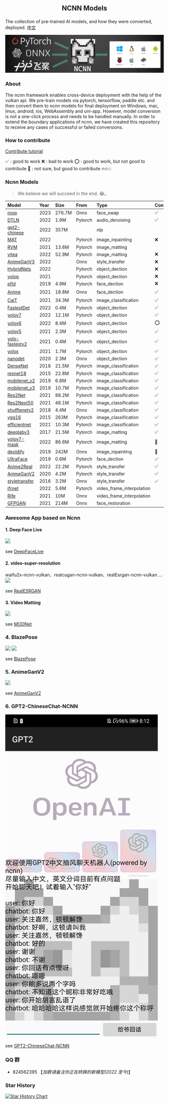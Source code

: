 ## <p align="center"> NCNN Models </p>

The collection of pre-trained AI models, and how they were converted, deployed. [中文](README-CN.md)

![](docs/images/logo.png)

### About

The ncnn framework enables cross-device deployment with the help of the vulkan api. We pre-train models via pytorch, tensorflow, paddle etc. and then convert them to ncnn models for final deployment on Windows, mac, linux, android, ios, WebAssembly and uni-app. However, model conversion is not a one-click process and needs to be handled manually. In order to extend the boundary applications of ncnn, we have created this repository to receive any cases of successful or failed conversions.

### How to contribute

[Contribute tutorial](contribute.md)

✅ : good to work
❌ : bad to work
⭕ : good to work, but not good to contribute
🤔 : not sure, but good to contribute
🔥🔥💥

### Ncnn Models

> We believe we will succeed in the end.  😂。

| Model                                             | Year | Size   | From    | Type                      | Convert | NCNN | Hot |
| :------------------------------------------------ | :--- | :----- | :------ | :------------------------ | :------ | :--- | :-- |
| [roop](face_swap/roop)                            | 2023 | 276.7M | Onnx    | face_swap                 | ✅      | 🤔   | 🔥  |
| [DTLN](audio_denoising/dtln)                      | 2022 | 1.9M   | Pytorch | audio_denoising           | ✅      | ✅   | 🔥  |
| [gpt2-chinese](nlp/gpt2-chinese)                  | 2022 | 357M   |         | nlp                       |         | ⭕   |     |
| [MAT](image_inpainting/mat)                       | 2022 |        | Pytorch | image_inpainting          | ❌      |      | 💥  |
| [RVM](image_matting/RVM)                          | 2021 | 13.6M  | Pytorch | image_matting             |         | ✅   | 💥  |
| [vitea](image_matting/vitea)                      | 2022 | 52.9M  | Pytorch | image_matting             | ❌      |      |     |
| [AnimeGanV3](style_transfer/animeganv3)           | 2022 |        | Onnx    | style_transfer            | ❌      |      | 🔥  |
| [HybridNets](object_dection/hybridnets)           | 2022 |        | Pytorch | object_dection            | ❌      |      |     |
| [yolop](object_dection/yolop)                     | 2021 |        | Pytorch | object_dection            | ❌      | 🤔   | 💥  |
| [pfld](face_dection/pfld)                         | 2019 | 4.9M   | Pytorch | face_dection              | ❌      | ✅   |     |
| [Anime](face_dection/Anime_Face)                  | 2021 | 18.8M  | Onnx    | face_dection              | ✅      | ⭕   |     |
| [CaiT](image_classification/cait)                 | 2021 | 34.3M  | Pytorch | image_classification      | ✅      |      |     |
| [FastestDet](object_dection/fastestdet)           | 2022 | 0.4M   | Pytorch | object_dection            | ✅      | ✅   | 💥  |
| [yolov7](object_dection/yolov7)                   | 2022 | 12.1M  | Pytorch | object_dection            | ✅      | ✅   | 💥  |
| [yolov6](object_dection/yolov6)                   | 2022 | 8.4M   | Pytorch | object_dection            | ⭕      | ✅   |     |
| [yolov5](object_dection/yolov5)                   | 2021 | 2.3M   | Pytorch | object_dection            | ✅      | ✅   | 💥  |
| [yolo-fastestv2](object_dection/yolo-fastestv2)   | 2021 | 0.4M   | Pytorch | object_dection            | ✅      | ✅   | 💥  |
| [yolox](object_dection/yolox)                     | 2021 | 1.7M   | Pytorch | object_dection            | ✅      | ✅   |     |
| [nanodet](object_dection/nanodet)                 | 2020 | 2.3M   | Onnx    | object_dection            | ✅      | ✅   |     |
| [DenseNet](image_classification/denseNet)         | 2018 | 21.5M  | Pytorch | image_classification      | ✅      | ✅   |     |
| [resnet18](image_classification/resnet18)         | 2015 | 22.8M  | Pytorch | image_classification      | ✅      | ✅   |     |
| [mobilenet_v2](image_classification/mobilenet_v2) | 2019 | 6.8M   | Pytorch | image_classification      | ✅      | ✅   | 🔥  |
| [mobilenet_v3](image_classification/mobilenet_v3) | 2019 | 10.7M  | Pytorch | image_classification      | ✅      | ✅   | 🔥  |
| [Res2Net](image_classification/res2net)           | 2021 | 88.2M  | Pytorch | image_classification      | ✅      | ✅   |     |
| [Res2Next50](image_classification/res2next50)     | 2021 | 48.1M  | Pytorch | image_classification      | ✅      | ✅   |     |
| [shufflenetv2](image_classification/shufflenetv2) | 2018 | 4.4M   | Onnx    | image_classification      | ✅      | ✅   |     |
| [vgg16](image_classification/vgg16)               | 2015 | 263M   | Pytorch | image_classification      | ✅      | ✅   |     |
| [efficientnet](image_classification/efficientnet) | 2021 | 10.3M  | Pytorch | image_classification      | ✅      | ✅   | 🔥  |
| [deeplabv3](image_matting/deeplabv3)              | 2017 | 21.5M  | Pytorch | image_matting             | ✅      | ✅   |     |
| [yolov7-mask](image_matting/yolov7_mask)          | 2022 | 86.6M  | Pytorch | image_matting             | 🤔      | ✅   |     |
| [deoldify](image_inpainting/deoldify)             | 2019 | 242M   | Onnx    | image_inpainting          | 🤔      | ✅   | 🔥  |
| [UltraFace](face_dection/ultraface)               | 2019 | 0.6M   | Pytorch | face_dection              | ✅      | ✅   | 🔥  |
| [Anime2Real](style_transfer/anime2real)           | 2022 | 22.2M  | Pytorch | style_transfer            | ✅      | ✅   |     |
| [AnimeGanV2](style_transfer/animeganv2)           | 2020 | 4.2M   | Pytorch | style_transfer            | ✅      | ✅   | 💥  |
| [styletransfer](style_transfer/styletransfer)     | 2016 | 3.2M   | Onnx    | style_transfer            | ✅      | ✅   |     |
| [ifrnet](Video_Frame_Interpolation/ifrnet)        | 2022 | 5.6M   | Pytorch | video_frame_interpolation |         | ✅   | 💥  |
| [Rife](Video_Frame_Interpolation/rife)            | 2021 | 10M    | Onnx    | video_frame_interpolation |         | ✅   |     |
| [GFPGAN](face_dection/GFPGAN)                     | 2021 | 214M   | Onnx    | face_restoration          |         | ✅   | 💥  |

### Awesome App based on Ncnn

#### 1. Deep Face Live

![](https://github.com/gunpowder78/DeepFaceLive/raw/master/doc/deepfacelive_intro.png)

see [DeepFaceLive](https://github.com/gunpowder78/DeepFaceLive)

#### 2. video-super-resolution

waifu2x-ncnn-vulkan、realcugan-ncnn-vulkan、realEsrgan-ncnn-vulkan ...
![](https://github.com/Baiyuetribe/paper2gui/raw/main/docs/images/realESRGAN_RAM.png)

see [RealESRGAN](https://github.com/Baiyuetribe/paper2gui/blob/main/Video%20Super%20Resolution/RealESRGAN-GUI-RAM.md)

#### 3. Video Matting

![](https://github.com/ZHKKKe/MODNet/raw/master/doc/gif/homepage_demo.gif)

see [MODNet](https://github.com/Baiyuetribe/paper2gui/blob/main/VideoMatting/modnet_gui.md)

### 4. BlazePose

![](https://github.com/FeiGeChuanShu/ncnn_Android_BlazePose/raw/main/result.gif)
![](https://github.com/FeiGeChuanShu/ncnn_Android_BlazePose/raw/main/result_smoothing.gif)

see [BlazePose](https://github.com/FeiGeChuanShu/ncnn_Android_BlazePose)

### 5. AnimeGanV2

![](https://user-images.githubusercontent.com/26464535/142294796-54394a4a-a566-47a1-b9ab-4e715b901442.gif)

see [AnimeGanV2](https://github.com/Baiyuetribe/paper2gui/blob/main/Style%20Transfer/animegan_gui.md)

### 6. GPT2-ChineseChat-NCNN

![](https://github.com/EdVince/GPT2-ChineseChat-NCNN/raw/main/resources/android.jpg)

see [GPT2-ChineseChat-NCNN](https://github.com/EdVince/GPT2-ChineseChat-NCNN)

### QQ 群

- 824562395 【_加群请备注你正在转换的新模型(2022 至今)_】

### Star History

[![Star History Chart](https://api.star-history.com/svg?repos=Baiyuetribe/ncnn-models&type=Date)](https://star-history.com/#Baiyuetribe/ncnn-models&Date)

